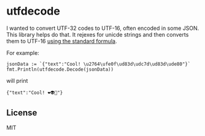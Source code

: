 # utfdecode

I wanted to convert UTF-32 codes to UTF-16, often encoded in some JSON. This library helps do that. It rejexes for unicde strings and then converts them to UTF-16 [using the standard formula](https://en.wikipedia.org/wiki/UTF-16).

For example:

```golang
jsonData := `{"text":"Cool! \u2764\ufe0f\ud83d\udc7d\ud83d\ude80"}`
fmt.Println(utfdecode.Decode(jsonData))
```

will print

```
{"text":"Cool! ❤️👽🚀"}
```

## License

MIT